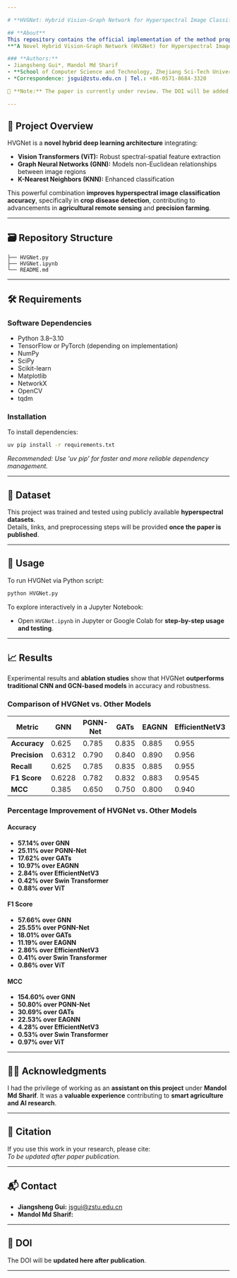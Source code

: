 ```yaml
---

# **HVGNet: Hybrid Vision-Graph Network for Hyperspectral Image Classification in Crop Disease Detection**  

## **About**  
This repository contains the official implementation of the method proposed in the article:  
**"A Novel Hybrid Vision-Graph Network (HVGNet) for Hyperspectral Image Classification in Crop Disease Detection"**  

### **Authors:**  
- Jiangsheng Gui*, Mandol Md Sharif  
- **School of Computer Science and Technology, Zhejiang Sci-Tech University, Hangzhou 310018, China**  
- *Correspondence: jsgui@zstu.edu.cn | Tel.: +86-0571-8684-3320  

📌 **Note:** The paper is currently under review. The DOI will be added here once the paper is published.  

---
```


## **🌱 Project Overview**  
HVGNet is a **novel hybrid deep learning architecture** integrating:  
- **Vision Transformers (ViT):** Robust spectral-spatial feature extraction  
- **Graph Neural Networks (GNN):** Models non-Euclidean relationships between image regions  
- **K-Nearest Neighbors (KNN):** Enhanced classification  

This powerful combination **improves hyperspectral image classification accuracy**, specifically in **crop disease detection**, contributing to advancements in **agricultural remote sensing** and **precision farming**.  

---

## **🗃️ Repository Structure**  
```
├── HVGNet.py        
├── HVGNet.ipynb 
└── README.md         
```

---

## **🛠️ Requirements**  
### **Software Dependencies**  
- Python 3.8–3.10  
- TensorFlow or PyTorch (depending on implementation)  
- NumPy  
- SciPy  
- Scikit-learn  
- Matplotlib  
- NetworkX  
- OpenCV  
- tqdm  

### **Installation**  
To install dependencies:  
```sh
uv pip install -r requirements.txt  
```
_Recommended: Use 'uv pip' for faster and more reliable dependency management._  

---

## **📂 Dataset**  
This project was trained and tested using publicly available **hyperspectral datasets**.  
Details, links, and preprocessing steps will be provided **once the paper is published**.  

---

## **🚀 Usage**  
To run HVGNet via Python script:  
```sh
python HVGNet.py  
```  
To explore interactively in a Jupyter Notebook:  
- Open `HVGNet.ipynb` in Jupyter or Google Colab for **step-by-step usage and testing**.  

---

## **📈 Results**  
Experimental results and **ablation studies** show that HVGNet **outperforms traditional CNN and GCN-based models** in accuracy and robustness.  

### **Comparison of HVGNet vs. Other Models**  

| Metric         | GNN   | PGNN-Net | GATs  | EAGNN | EfficientNetV3 | Swin Transformer | ViT   | **HVGNet** |
|--------------|------|---------|------|------|---------------|----------------|------|------------|
| **Accuracy**  | 0.625 | 0.785   | 0.835 | 0.885 | 0.955         | 0.978          | 0.9735 | **0.9821** |
| **Precision** | 0.6312 | 0.790   | 0.840 | 0.890 | 0.956         | 0.9775         | 0.9741 | **0.9815** |
| **Recall**    | 0.625 | 0.785   | 0.835 | 0.885 | 0.955         | 0.978          | 0.9735 | **0.9821** |
| **F1 Score**  | 0.6228 | 0.782   | 0.832 | 0.883 | 0.9545        | 0.9778         | 0.9734 | **0.9818** |
| **MCC**       | 0.385 | 0.650   | 0.750 | 0.800 | 0.940         | 0.975          | 0.9708 | **0.9802** |

### **Percentage Improvement of HVGNet vs. Other Models**  
#### **Accuracy**  
- **57.14% over GNN**  
- **25.11% over PGNN-Net**  
- **17.62% over GATs**  
- **10.97% over EAGNN**  
- **2.84% over EfficientNetV3**  
- **0.42% over Swin Transformer**  
- **0.88% over ViT**  

#### **F1 Score**  
- **57.66% over GNN**  
- **25.55% over PGNN-Net**  
- **18.01% over GATs**  
- **11.19% over EAGNN**  
- **2.86% over EfficientNetV3**  
- **0.41% over Swin Transformer**  
- **0.86% over ViT**  

#### **MCC**  
- **154.60% over GNN**  
- **50.80% over PGNN-Net**  
- **30.69% over GATs**  
- **22.53% over EAGNN**  
- **4.28% over EfficientNetV3**  
- **0.53% over Swin Transformer**  
- **0.97% over ViT**  

---

## **👨‍💼 Acknowledgments**  
I had the privilege of working as an **assistant on this project** under **Mandol Md Sharif**. It was a **valuable experience** contributing to **smart agriculture and AI research**.  

---

## **📌 Citation**  
If you use this work in your research, please cite:  
_To be updated after paper publication._  

---

## **📬 Contact**  
- **Jiangsheng Gui:** jsgui@zstu.edu.cn  
- **Mandol Md Sharif:** 

---

## **🔗 DOI**  
The DOI will be **updated here after publication**.  

---


